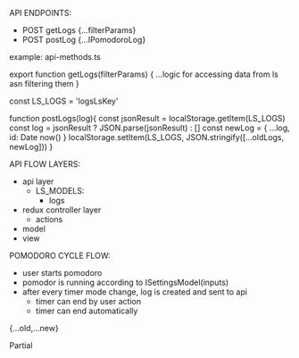 API ENDPOINTS:

- POST getLogs {...filterParams}
- POST postLog {...IPomodoroLog}

example: api-methods.ts

export function getLogs(filterParams) {
...logic for accessing data from ls asn filtering them
}

const LS_LOGS = 'logsLsKey'

function postLogs(log){
const jsonResult = localStorage.getItem(LS_LOGS)
const log = jsonResult ? JSON.parse(jsonResult) : []
const newLog = {
...log,
id: Date now()
}
localStorage.setItem(LS_LOGS, JSON.stringify([...oldLogs, newLog]))
}

API FLOW LAYERS:

- api layer
  - LS_MODELS:
    - logs
- redux controller layer
  - actions
- model
- view

POMODORO CYCLE FLOW:

- user starts pomodoro
- pomodor is running according to ISettingsModel(inputs)
- after every timer mode change, log is created and sent to api
  - timer can end by user action
  - timer can end automatically

{...old,...new}

Partial<ISettingsModel>
